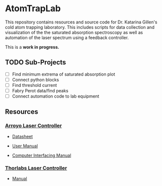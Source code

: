 # AtomTrapLab

This repository contains resources and source code for Dr. Katarina Gillen's
cold atom trapping laboratory. This includes scripts for data collection and
visualization of the the saturated absorption spectroscopy as well as automation
of the laser spectrum using a feedback controller.

This is a **work in progress.**

## TODO Sub-Projects

- [ ] Find minimum extrema of saturated absorption plot
- [ ] Connect python blocks
- [ ] Find threshold current
- [ ] Fabry Perot data/find peaks
- [ ] Connect automation code to lab equipment

## Resources

### [Arroyo Laser Controller](https://www.arroyoinstruments.com/product/6305-combosource-500ma/)

- [Datasheet](resources/arroyo/Datasheet-[6300-Series].pdf)

- [User Manual](resources/arroyo/User_Manual-[6300-Series].pdf)

- [Computer Interfacing Manual](resources/arroyo/Computer_Interfacing_Manual.pdf)

### [Thorlabs Laser Controller](https://www.thorlabs.com/thorproduct.cfm?partnumber=ITC502)

- [Manual](resources/thorlabs/Manual-[ITC500-Series].pdf)